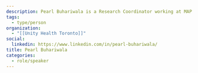 ```yaml
---
description: Pearl Buhariwala is a Research Coordinator working at MAP Centre for Urban Health Solutions at Unity Health Toronto. At MAP Pearl works on multiple projects which address the social determinants of health and evaluate interventions to better support women. Pearl is passionate about working for a research centre which emphasizes solutions focused research working to improve the lives of those most in need across Toronto.
tags:
  - type/person
organization:
  - "[[Unity Health Toronto]]"
social:
  linkedin: https://www.linkedin.com/in/pearl-buhariwala/
title: Pearl Buhariwala
categories:
  - role/speaker
---
```



